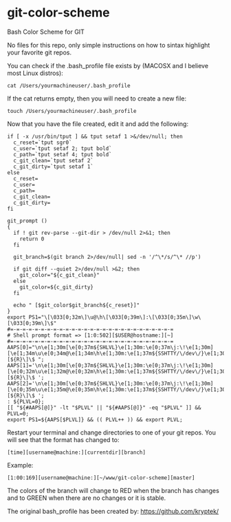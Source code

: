 git-color-scheme
================

Bash Color Scheme for GIT

No files for this repo, only simple instructions on how to sintax highlight your favorite git repos.


You can check if the .bash_profile file exists by (MACOSX and I believe most Linux distros):

```
cat /Users/yourmachineuser/.bash_profile
```

If the cat returns empty, then you will need to create a new file:

```
touch /Users/yourmachineuser/.bash_profile
```

Now that you have the file created, edit it and add the following:

```
if [ -x /usr/bin/tput ] && tput setaf 1 >&/dev/null; then
  c_reset=`tput sgr0`
  c_user=`tput setaf 2; tput bold`
  c_path=`tput setaf 4; tput bold`
  c_git_clean=`tput setaf 2`
  c_git_dirty=`tput setaf 1`
else
  c_reset=
  c_user=
  c_path=
  c_git_clean=
  c_git_dirty=
fi

git_prompt ()
{
  if ! git rev-parse --git-dir > /dev/null 2>&1; then
    return 0
  fi

  git_branch=$(git branch 2>/dev/null| sed -n '/^\*/s/^\* //p')

  if git diff --quiet 2>/dev/null >&2; then
    git_color="${c_git_clean}"
  else
    git_color=${c_git_dirty}
  fi

  echo " [$git_color$git_branch${c_reset}]"
}
export PS1="\[\033[0;32m\]\u@\h\[\033[0;39m\]:\[\033[0;35m\]\w\[\033[0;39m\]\$"
#=-=-=-=-=-=-=-=-=-=-=-=-=-=-=-=-=-=-=-=-=-=-=-=-=-=-=
# Shell prompt format => [1:0:502][$USER@hostname:][~]
#=-=-=-=-=-=-=-=-=-=-=-=-=-=-=-=-=-=-=-=-=-=-=-=-=-=-=
AAPS[0]="\n\e[1;30m[\e[0;37m${SHLVL}\e[1;30m:\e[0;37m\j:\!\e[1;30m][\e[1;34m\u\e[0;34m@\e[1;34m\h\e[1;30m:\e[1;37m${SSHTTY/\/dev\/}\e[1;30m]\e[0;37m[\e[0;37m\w\e[0;37m]\$(git_prompt)\e[1;37m\n\[${R}\]\$ ";
AAPS[1]='\n\e[1;30m[\e[0;37m${SHLVL}\e[1;30m:\e[0;37m\j:\!\e[1;30m][\e[0;32m\u\e[1;32m@\e[0;32m\h\e[1;30m:\e[1;37m${SSHTTY/\/dev\/}\e[1;30m]\e[0;37m[\e[0;37m\w\e[0;37m]\e[1;37m\n\[${R}\]\$ ';
AAPS[2]='\n\e[1;30m[\e[0;37m${SHLVL}\e[1;30m:\e[0;37m\j:\!\e[1;30m][\e[0;35m\u\e[1;35m@\e[0;35m\h\e[1;30m:\e[1;37m${SSHTTY/\/dev\/}\e[1;30m]\e[0;37m[\e[0;37m\w\e[0;37m]\e[1;37m\n\[${R}\]\$ ';
: ${PLVL=0};
[[ "${#AAPS[@]}" -lt "$PLVL" || "${#AAPS[@]}" -eq "$PLVL" ]] && PLVL=0;
export PS1=${AAPS[$PLVL]} && (( PLVL++ )) && export PLVL;

```

Restart your terminal and change directories to one of your git repos. You will see that the format has changed to:

```
[time][username@machine:][currentdir][branch]
```

Example:

```
[1:00:169][username@machine:][~/www/git-color-scheme][master]
```

The colors of the branch will change to RED when the branch has changes and to GREEN when there are no changes or it is stable.

The original bash_profile has been created by: https://github.com/kryptek/
